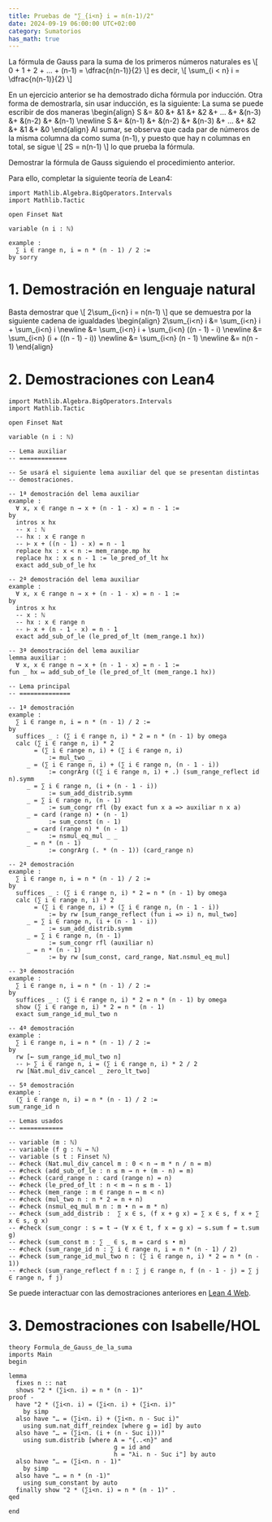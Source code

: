 ```yaml
---
title: Pruebas de "∑_{i<n} i = n(n-1)/2"
date: 2024-09-19 06:00:00 UTC+02:00
category: Sumatorios
has_math: true
---
```


La fórmula de Gauss para la suma de los primeros números naturales es
\\[ 0 + 1 + 2 + ... + (n-1) = \\dfrac{n(n-1)}{2} \\]
es decir,
\\[ \\sum_{i < n} i = \\dfrac{n(n-1)}{2} \\]

En un ejercicio anterior se ha demostrado dicha fórmula por inducción. Otra forma de demostrarla, sin usar inducción, es la siguiente: La suma se puede escribir de dos maneras
\\begin{align}
   S &= &0     &+ &1     &+ &2     &+ ... &+ &(n-3) &+ &(n-2) &+ &(n-1) \\newline
   S &= &(n-1) &+ &(n-2) &+ &(n-3) &+ ... &+ &2     &+ &1     &+ &0
\\end{align}
Al sumar, se observa que cada par de números de la misma columna da como suma (n-1), y puesto que hay n columnas en total, se sigue
\\[ 2S = n(n-1) \\]
lo que prueba la fórmula.

Demostrar la fórmula de Gauss siguiendo el procedimiento anterior.

Para ello, completar la siguiente teoría de Lean4:

~~~lean
import Mathlib.Algebra.BigOperators.Intervals
import Mathlib.Tactic

open Finset Nat

variable (n i : ℕ)

example :
  ∑ i ∈ range n, i = n * (n - 1) / 2 :=
by sorry
~~~
<!-- TEASER_END -->

# 1. Demostración en lenguaje natural

Basta demostrar que
\\[ 2\\sum_{i<n} i = n(n-1) \\]
que se demuestra por la siguiente cadena de igualdades
\\begin{align}
   2\\sum_{i<n} i
   &= \\sum_{i<n} i + \\sum_{i<n} i \\newline
   &= \\sum_{i<n} i + \\sum_{i<n} ((n - 1) - i) \\newline
   &= \\sum_{i<n} (i + ((n - 1) - i)) \\newline
   &= \\sum_{i<n} (n - 1) \\newline
   &= n(n - 1)
\\end{align}

# 2. Demostraciones con Lean4

~~~lean
import Mathlib.Algebra.BigOperators.Intervals
import Mathlib.Tactic

open Finset Nat

variable (n i : ℕ)

-- Lema auxiliar
-- =============

-- Se usará el siguiente lema auxiliar del que se presentan distintas
-- demostraciones.

-- 1ª demostración del lema auxiliar
example :
  ∀ x, x ∈ range n → x + (n - 1 - x) = n - 1 :=
by
  intros x hx
  -- x : ℕ
  -- hx : x ∈ range n
  -- ⊢ x + ((n - 1) - x) = n - 1
  replace hx : x < n := mem_range.mp hx
  replace hx : x ≤ n - 1 := le_pred_of_lt hx
  exact add_sub_of_le hx

-- 2ª demostración del lema auxiliar
example :
  ∀ x, x ∈ range n → x + (n - 1 - x) = n - 1 :=
by
  intros x hx
  -- x : ℕ
  -- hx : x ∈ range n
  -- ⊢ x + (n - 1 - x) = n - 1
  exact add_sub_of_le (le_pred_of_lt (mem_range.1 hx))

-- 3ª demostración del lema auxiliar
lemma auxiliar :
  ∀ x, x ∈ range n → x + (n - 1 - x) = n - 1 :=
fun _ hx ↦ add_sub_of_le (le_pred_of_lt (mem_range.1 hx))

-- Lema principal
-- ==============

-- 1ª demostración
example :
  ∑ i ∈ range n, i = n * (n - 1) / 2 :=
by
  suffices _ : (∑ i ∈ range n, i) * 2 = n * (n - 1) by omega
  calc (∑ i ∈ range n, i) * 2
       = (∑ i ∈ range n, i) + (∑ i ∈ range n, i)
           := mul_two _
     _ = (∑ i ∈ range n, i) + (∑ i ∈ range n, (n - 1 - i))
           := congrArg ((∑ i ∈ range n, i) + .) (sum_range_reflect id n).symm
     _ = ∑ i ∈ range n, (i + (n - 1 - i))
           := sum_add_distrib.symm
     _ = ∑ i ∈ range n, (n - 1)
           := sum_congr rfl (by exact fun x a => auxiliar n x a)
     _ = card (range n) • (n - 1)
           := sum_const (n - 1)
     _ = card (range n) * (n - 1)
           := nsmul_eq_mul _ _
     _ = n * (n - 1)
           := congrArg (. * (n - 1)) (card_range n)

-- 2ª demostración
example :
  ∑ i ∈ range n, i = n * (n - 1) / 2 :=
by
  suffices _ : (∑ i ∈ range n, i) * 2 = n * (n - 1) by omega
  calc (∑ i ∈ range n, i) * 2
       = (∑ i ∈ range n, i) + (∑ i ∈ range n, (n - 1 - i))
           := by rw [sum_range_reflect (fun i => i) n, mul_two]
     _ = ∑ i ∈ range n, (i + (n - 1 - i))
           := sum_add_distrib.symm
     _ = ∑ i ∈ range n, (n - 1)
           := sum_congr rfl (auxiliar n)
     _ = n * (n - 1)
           := by rw [sum_const, card_range, Nat.nsmul_eq_mul]

-- 3ª demostración
example :
  ∑ i ∈ range n, i = n * (n - 1) / 2 :=
by
  suffices _ : (∑ i ∈ range n, i) * 2 = n * (n - 1) by omega
  show (∑ i ∈ range n, i) * 2 = n * (n - 1)
  exact sum_range_id_mul_two n

-- 4ª demostración
example :
  ∑ i ∈ range n, i = n * (n - 1) / 2 :=
by
  rw [← sum_range_id_mul_two n]
  -- ⊢ ∑ i ∈ range n, i = (∑ i ∈ range n, i) * 2 / 2
  rw [Nat.mul_div_cancel _ zero_lt_two]

-- 5ª demostración
example :
  (∑ i ∈ range n, i) = n * (n - 1) / 2 :=
sum_range_id n

-- Lemas usados
-- ============

-- variable (m : ℕ)
-- variable (f g : ℕ → ℕ)
-- variable (s t : Finset ℕ)
-- #check (Nat.mul_div_cancel m : 0 < n → m * n / n = m)
-- #check (add_sub_of_le : n ≤ m → n + (m - n) = m)
-- #check (card_range n : card (range n) = n)
-- #check (le_pred_of_lt : n < m → n ≤ m - 1)
-- #check (mem_range : m ∈ range n ↔ m < n)
-- #check (mul_two n : n * 2 = n + n)
-- #check (nsmul_eq_mul m n : m • n = m * n)
-- #check (sum_add_distrib :  ∑ x ∈ s, (f x + g x) = ∑ x ∈ s, f x + ∑ x ∈ s, g x)
-- #check (sum_congr : s = t → (∀ x ∈ t, f x = g x) → s.sum f = t.sum g)
-- #check (sum_const m : ∑ _ ∈ s, m = card s • m)
-- #check (sum_range_id n : ∑ i ∈ range n, i = n * (n - 1) / 2)
-- #check (sum_range_id_mul_two n : (∑ i ∈ range n, i) * 2 = n * (n - 1))
-- #check (sum_range_reflect f n : ∑ j ∈ range n, f (n - 1 - j) = ∑ j ∈ range n, f j)
~~~

Se puede interactuar con las demostraciones anteriores en [Lean 4 Web](https://live.lean-lang.org/#url=https://raw.githubusercontent.com/jaalonso/Calculemus2_es/main/src/Formula_de_Gauss_de_la_suma.lean).

# 3. Demostraciones con Isabelle/HOL

~~~isabelle
theory Formula_de_Gauss_de_la_suma
imports Main
begin

lemma
  fixes n :: nat
  shows "2 * (∑i<n. i) = n * (n - 1)"
proof -
  have "2 * (∑i<n. i) = (∑i<n. i) + (∑i<n. i)"
    by simp
  also have "… = (∑i<n. i) + (∑i<n. n - Suc i)"
    using sum.nat_diff_reindex [where g = id] by auto
  also have "… = (∑i<n. (i + (n - Suc i)))"
    using sum.distrib [where A = "{..<n}" and
                             g = id and
                             h = "λi. n - Suc i"] by auto
  also have "… = (∑i<n. n - 1)"
    by simp
  also have "… = n * (n -1)"
    using sum_constant by auto
  finally show "2 * (∑i<n. i) = n * (n - 1)" .
qed

end
~~~
